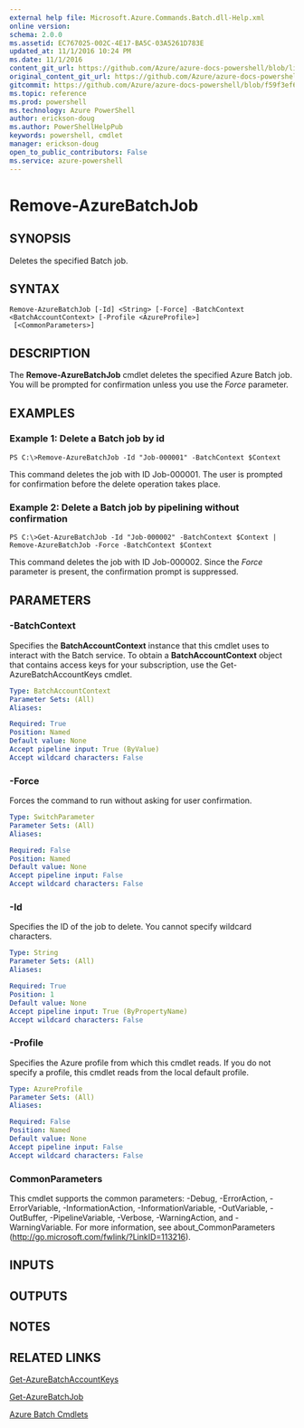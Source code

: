 ```yaml
---
external help file: Microsoft.Azure.Commands.Batch.dll-Help.xml
online version: 
schema: 2.0.0
ms.assetid: EC767025-002C-4E17-BA5C-03A5261D783E
updated_at: 11/1/2016 10:24 PM
ms.date: 11/1/2016
content_git_url: https://github.com/Azure/azure-docs-powershell/blob/live/azureps-cmdlets-docs/ResourceManager/AzureRM.Batch/v0.9.8/Remove-AzureBatchJob.md
original_content_git_url: https://github.com/Azure/azure-docs-powershell/blob/live/azureps-cmdlets-docs/ResourceManager/AzureRM.Batch/v0.9.8/Remove-AzureBatchJob.md
gitcommit: https://github.com/Azure/azure-docs-powershell/blob/f59f3ef60bc592383812213e69fd77ba950759ed/azureps-cmdlets-docs/ResourceManager/AzureRM.Batch/v0.9.8/Remove-AzureBatchJob.md
ms.topic: reference
ms.prod: powershell
ms.technology: Azure PowerShell
author: erickson-doug
ms.author: PowerShellHelpPub
keywords: powershell, cmdlet
manager: erickson-doug
open_to_public_contributors: False
ms.service: azure-powershell
---
```


# Remove-AzureBatchJob

## SYNOPSIS
Deletes the specified Batch job.

## SYNTAX

```
Remove-AzureBatchJob [-Id] <String> [-Force] -BatchContext <BatchAccountContext> [-Profile <AzureProfile>]
 [<CommonParameters>]
```

## DESCRIPTION
The **Remove-AzureBatchJob** cmdlet deletes the specified Azure Batch job.
You will be prompted for confirmation unless you use the *Force* parameter.

## EXAMPLES

### Example 1: Delete a Batch job by id
```
PS C:\>Remove-AzureBatchJob -Id "Job-000001" -BatchContext $Context
```

This command deletes the job with ID Job-000001.
The user is prompted for confirmation before the delete operation takes place.

### Example 2: Delete a Batch job by pipelining without confirmation
```
PS C:\>Get-AzureBatchJob -Id "Job-000002" -BatchContext $Context | Remove-AzureBatchJob -Force -BatchContext $Context
```

This command deletes the job with ID Job-000002.
Since the *Force* parameter is present, the confirmation prompt is suppressed.

## PARAMETERS

### -BatchContext
Specifies the **BatchAccountContext** instance that this cmdlet uses to interact with the Batch service.
To obtain a **BatchAccountContext** object that contains access keys for your subscription, use the Get-AzureBatchAccountKeys cmdlet.

```yaml
Type: BatchAccountContext
Parameter Sets: (All)
Aliases: 

Required: True
Position: Named
Default value: None
Accept pipeline input: True (ByValue)
Accept wildcard characters: False
```

### -Force
Forces the command to run without asking for user confirmation.

```yaml
Type: SwitchParameter
Parameter Sets: (All)
Aliases: 

Required: False
Position: Named
Default value: None
Accept pipeline input: False
Accept wildcard characters: False
```

### -Id
Specifies the ID of the job to delete.
You cannot specify wildcard characters.

```yaml
Type: String
Parameter Sets: (All)
Aliases: 

Required: True
Position: 1
Default value: None
Accept pipeline input: True (ByPropertyName)
Accept wildcard characters: False
```

### -Profile
Specifies the Azure profile from which this cmdlet reads.
If you do not specify a profile, this cmdlet reads from the local default profile.

```yaml
Type: AzureProfile
Parameter Sets: (All)
Aliases: 

Required: False
Position: Named
Default value: None
Accept pipeline input: False
Accept wildcard characters: False
```

### CommonParameters
This cmdlet supports the common parameters: -Debug, -ErrorAction, -ErrorVariable, -InformationAction, -InformationVariable, -OutVariable, -OutBuffer, -PipelineVariable, -Verbose, -WarningAction, and -WarningVariable. For more information, see about_CommonParameters (http://go.microsoft.com/fwlink/?LinkID=113216).

## INPUTS

## OUTPUTS

## NOTES

## RELATED LINKS

[Get-AzureBatchAccountKeys](xref:ResourceManager/AzureRM.Batch/v0.9.8/Get-AzureBatchAccountKeys.md)

[Get-AzureBatchJob](xref:ResourceManager/AzureRM.Batch/v0.9.8/Get-AzureBatchJob.md)

[Azure Batch Cmdlets](xref:ResourceManager/AzureRM.Batch/v0.9.8/AzureRM.Batch.md)


